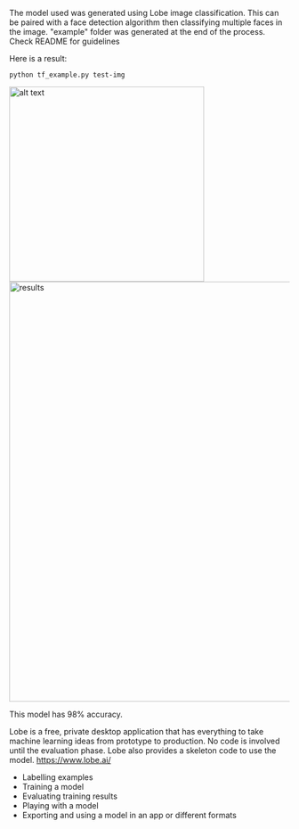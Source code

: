 The model used was generated using Lobe image classification. 
This can be paired with a face detection algorithm then classifying multiple faces in the image.
"example" folder was generated at the end of the process. 
Check README for guidelines

Here is a result: 

```python tf_example.py test-img```

<img src=https://user-images.githubusercontent.com/46407601/154941536-68ecd352-54c2-499d-b9ec-2f5ba2969365.jpg alt="alt text" width=350 height=350>
<img width="754" alt="results" src="https://user-images.githubusercontent.com/46407601/154941194-62344bf2-467a-4250-85e7-806aff92fff3.png">


This model has 98% accuracy.

Lobe is a free, private desktop application that has everything to take machine learning ideas from prototype to production.
No code is involved until the evaluation phase. Lobe also provides a skeleton code to use the model.
https://www.lobe.ai/
- Labelling examples
- Training a model
- Evaluating training results
- Playing with a model
- Exporting and using a model in an app or different formats


